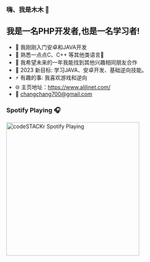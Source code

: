 
### 嗨、我是木木 👋

## 我是一名PHP开发者,也是一名学习者!

- 🔭 我刚刚入门安卓和JAVA开发
- 🌱 熟悉一点点C、C++ 等其他类语言🤣
- 👯 我希望未来的一年我能找到其他兴趣相同朋友合作
- 🥅 2023 新目标: 学习JAVA、安卓开发、基础逆向技能。
- ⚡ 有趣的事: 我喜欢游戏和逆向
- 🌐 主页地址：https://www.alilinet.com/
- 📧 changchang700@gmail.com

### Spotify Playing 🎧

[<img src="https://now-playing-codestackr.vercel.app/api/spotify-playing" alt="codeSTACKr Spotify Playing" width="350" />](https://open.spotify.com/artist/2QcZxAgcs2I1q7CtCkl6MI)
